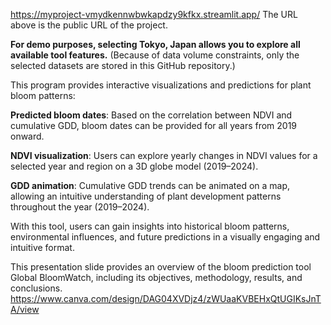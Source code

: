 https://myproject-vmydkennwbwkapdzy9kfkx.streamlit.app/ The URL above is the public URL of the project.

**For demo purposes, selecting Tokyo, Japan allows you to explore all available tool features.** (Because of data volume constraints, only the selected datasets are stored in this GitHub repository.)


This program provides interactive visualizations and predictions for plant bloom patterns:

**Predicted bloom dates**: Based on the correlation between NDVI and cumulative GDD, bloom dates can be provided for all years from 2019 onward.

**NDVI visualization**: Users can explore yearly changes in NDVI values for a selected year and region on a 3D globe model (2019–2024).

**GDD animation**: Cumulative GDD trends can be animated on a map, allowing an intuitive understanding of plant development patterns throughout the year (2019–2024).

With this tool, users can gain insights into historical bloom patterns, environmental influences, and future predictions in a visually engaging and intuitive format.


This presentation slide provides an overview of the bloom prediction tool Global BloomWatch, including its objectives, methodology, results, and conclusions.
https://www.canva.com/design/DAG04XVDjz4/zWUaaKVBEHxQtUGIKsJnTA/view

